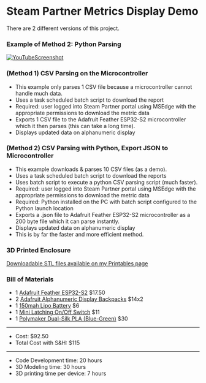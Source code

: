 # Steam Partner Metrics Display Demo
There are 2 different versions of this project.

### Example of Method 2: Python Parsing
[![YouTubeScreenshot](https://user-images.githubusercontent.com/49322231/233666226-39a74c38-475c-45a7-a338-b4ceaca4aa9e.PNG)](https://www.youtube.com/watch?v=sdJcgPCqKFE)

### (Method 1) CSV Parsing on the Microcontroller
- This example only parses 1 CSV file because a microcontroller cannot handle much data. 
- Uses a task scheduled batch script to download the report
- Required: user logged into Steam Partner portal using MSEdge with the appropriate permissions to download the metric data
- Exports 1 CSV file to the Adafruit Feather ESP32-S2 microcontroller which it then parses (this can take a long time).
- Displays updated data on alphanumeric display

### (Method 2) CSV Parsing with Python, Export JSON to Microcontroller
- This example downloads & parses 10 CSV files (as a demo). 
- Uses a task scheduled batch script to download the reports
- Uses batch script to execute a python CSV parsing script (much faster).
- Required: user logged into Steam Partner portal using MSEdge with the appropriate permissions to download the metric data
- Required: Python installed on the PC with batch script configured to the Python launch location
- Exports a .json file to Adafruit Feather ESP32-S2 microcontroller as a 200 byte file which it can parse instantly.
- Displays updated data on alphanumeric display
- This is by far the faster and more efficient method.

### 3D Printed Enclosure
[Downloadable STL files available on my Printables page](https://www.printables.com/model/443221-adafruit-alphanumeric-backpack-enclosure)

### Bill of Materials
- 1 [Adafruit Feather ESP32-S2](https://www.adafruit.com/product/5000) $17.50
- 2 [Adafruit Alphanumeric Display Backpacks](https://www.adafruit.com/product/1912) $14x2
- 1 [150mah Lipo Battery](https://www.adafruit.com/product/1317) $6
- 1 [Mini Latching On/Off Switch](https://www.amazon.com/dp/B086L2GPGX) $11
- 1 [Polymaker Dual-Silk PLA (Blue-Green)](https://www.amazon.com/dp/B0BF55RCF5) $30
- -------------------------
- Cost: $92.50
- Total Cost with S&H: $115
- -------------------------
- Code Development time: 20 hours
- 3D Modeling time: 30 hours
- 3D printing time per device: 7 hours
